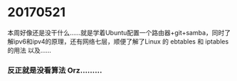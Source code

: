 # 20170521
本周好像还是没干什么……就是学着Ubuntu配置一个路由器+git+samba，同时了解ipv6和ipv4的原理，还有网络七层，顺便了解了Linux 的 ebtables 和 iptables 的用法 以及……<br/>
### 反正就是没看算法 Orz………